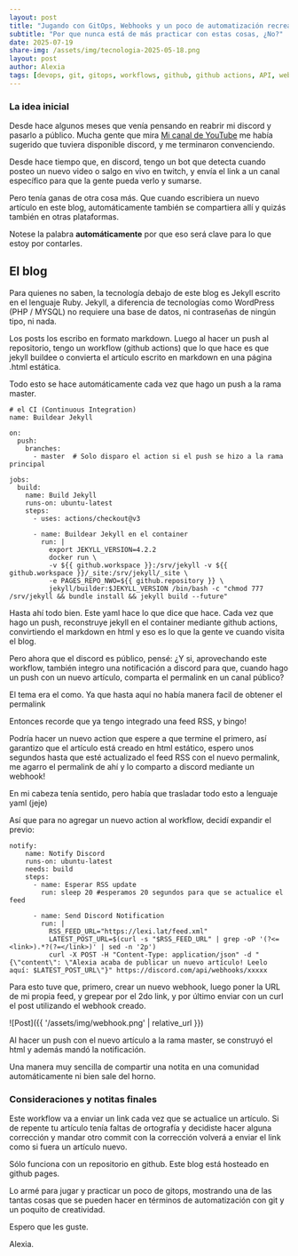 ```yaml
---
layout: post
title: "Jugando con GitOps, Webhooks y un poco de automatización recreacional"
subtitle: "Por que nunca está de más practicar con estas cosas, ¿No?"
date: 2025-07-19
share-img: /assets/img/tecnologia-2025-05-18.png
layout: post
author: Alexia
tags: [devops, git, gitops, workflows, github, github actions, API, webhooks]
---
```



### La idea inicial 

Desde hace algunos meses que venía pensando en reabrir mi discord y pasarlo a público. Mucha gente que mira [Mi canal de YouTube](https://www.youtube.com/@lachicadesistemas) me había sugerido que tuviera disponible discord, y me terminaron convenciendo.

Desde hace tiempo que, en discord, tengo un bot que detecta cuando posteo un nuevo video o salgo en vivo en twitch, y envía el link a un canal específico para que la gente pueda verlo y sumarse.

Pero tenía ganas de otra cosa más. Que cuando escribiera un nuevo artículo en este blog, automáticamente también se compartiera allí y quizás también en otras plataformas.

Notese la palabra **automáticamente** por que eso será clave para lo que estoy por contarles.


## El blog

Para quienes no saben, la tecnología debajo de este blog es Jekyll escrito en el lenguaje Ruby.  Jekyll, a diferencia de tecnologías como WordPress (PHP / MYSQL) no requiere una base de datos, ni contraseñas de ningún tipo, ni nada.

Los posts los escribo en formato markdown. Luego al hacer un push al repositorio, tengo un workflow (github actions) que lo que hace es que jekyll buildee o convierta el artículo escrito en markdown en una página .html estática. 

Todo esto se hace automáticamente cada vez que hago un push a la rama master.

```
# el CI (Continuous Integration)
name: Buildear Jekyll

on:
  push:
    branches:
      - master  # Solo disparo el action si el push se hizo a la rama principal

jobs:
  build:
    name: Build Jekyll
    runs-on: ubuntu-latest
    steps:
      - uses: actions/checkout@v3

      - name: Buildear Jekyll en el container
        run: |
          export JEKYLL_VERSION=4.2.2
          docker run \
          -v ${{ github.workspace }}:/srv/jekyll -v ${{ github.workspace }}/_site:/srv/jekyll/_site \
          -e PAGES_REPO_NWO=${{ github.repository }} \
          jekyll/builder:$JEKYLL_VERSION /bin/bash -c "chmod 777 /srv/jekyll && bundle install && jekyll build --future"
```

Hasta ahí todo bien. Este yaml hace lo que dice que hace. Cada vez que hago un push, reconstruye jekyll en el container mediante github actions, convirtiendo el markdown en html y eso es lo que la gente ve cuando visita el blog.


Pero ahora que el discord es público, pensé: ¿Y si, aprovechando este workflow, también integro una notificación a discord para que, cuando hago un push con un nuevo artículo, comparta el permalink en un canal público?

El tema era el como. Ya que hasta aquí no había manera facil de obtener el permalink

Entonces recorde que ya tengo integrado una feed RSS, y bingo!

Podría hacer un nuevo action que espere a que termine el primero, así garantizo que el artículo está creado en html estático, espero unos segundos hasta que esté actualizado el feed RSS con el nuevo permalink, me agarro el permalink de ahí y lo comparto a discord mediante un webhook! 

En mi cabeza tenía sentido, pero había que trasladar todo esto a lenguaje yaml (jeje)

Así que para no agregar un nuevo action al workflow, decidí expandir el previo:

```
notify:
    name: Notify Discord
    runs-on: ubuntu-latest
    needs: build
    steps:
      - name: Esperar RSS update
        run: sleep 20 #esperamos 20 segundos para que se actualice el feed

      - name: Send Discord Notification
        run: |
          RSS_FEED_URL="https://lexi.lat/feed.xml"
          LATEST_POST_URL=$(curl -s "$RSS_FEED_URL" | grep -oP '(?<=<link>).*?(?=</link>)' | sed -n '2p')
          curl -X POST -H "Content-Type: application/json" -d "{\"content\": \"Alexia acaba de publicar un nuevo artículo! Leelo aquí: $LATEST_POST_URL\"}" https://discord.com/api/webhooks/xxxxx

```
Para esto tuve que, primero, crear un nuevo webhook, luego poner la URL de mi propia feed, y grepear por el 2do link, y por último enviar con un curl el post utilizando el webhook creado.

![Post]({{ '/assets/img/webhook.png' | relative_url }})


Al hacer un push con el nuevo artículo a la rama master, se construyó el html y además mandó la notificación. 

Una manera muy sencilla de compartir una notita en una comunidad automáticamente ni bien sale del horno. 

### Consideraciones y notitas finales

Este workflow va a enviar un link cada vez que se actualice un artículo. Si de repente tu artículo tenía faltas de ortografía y decidiste hacer alguna corrección y mandar otro commit con la corrección volverá a enviar el link como si fuera un artículo nuevo. 

Sólo funciona con un repositorio en github. Este blog está hosteado en github pages. 

Lo armé para jugar y practicar un poco de gitops, mostrando una de las tantas cosas que se pueden hacer en términos de automatización con git y un poquito de creatividad.

Espero que les guste.

Alexia.